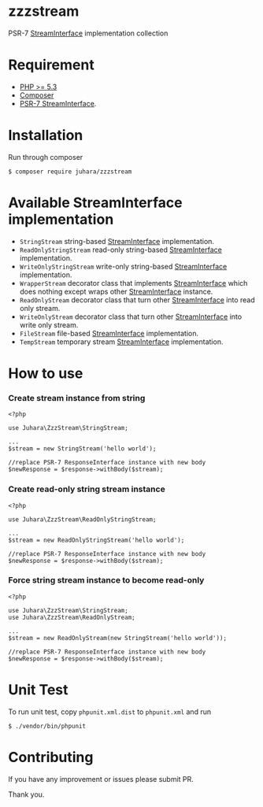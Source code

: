 # zzzstream
PSR-7 [StreamInterface][StreamInterface] implementation collection

# Requirement
- [PHP >= 5.3](https://php.net)
- [Composer](https://getcomposer.org)
- [PSR-7 StreamInterface][StreamInterface].

# Installation
Run through composer

    $ composer require juhara/zzzstream

# Available StreamInterface implementation

- `StringStream` string-based [StreamInterface][StreamInterface] implementation.
- `ReadOnlyStringStream` read-only string-based [StreamInterface][StreamInterface] implementation.
- `WriteOnlyStringStream` write-only string-based [StreamInterface][StreamInterface] implementation.
- `WrapperStream` decorator class that implements [StreamInterface][StreamInterface] which does nothing
except wraps other [StreamInterface][StreamInterface] instance.
- `ReadOnlyStream` decorator class that turn other [StreamInterface][StreamInterface] into read only stream.
- `WriteOnlyStream` decorator class that turn other [StreamInterface][StreamInterface] into write only stream.
- `FileStream` file-based [StreamInterface][StreamInterface] implementation.
- `TempStream` temporary stream [StreamInterface][StreamInterface] implementation.

# How to use

### Create stream instance from string

    <?php

    use Juhara\ZzzStream\StringStream;

    ...
    $stream = new StringStream('hello world');

    //replace PSR-7 ResponseInterface instance with new body
    $newResponse = $response->withBody($stream);

### Create read-only string stream instance

    <?php

    use Juhara\ZzzStream\ReadOnlyStringStream;

    ...
    $stream = new ReadOnlyStringStream('hello world');

    //replace PSR-7 ResponseInterface instance with new body
    $newResponse = $response->withBody($stream);

### Force string stream instance to become read-only

    <?php

    use Juhara\ZzzStream\StringStream;
    use Juhara\ZzzStream\ReadOnlyStream;

    ...
    $stream = new ReadOnlyStream(new StringStream('hello world'));

    //replace PSR-7 ResponseInterface instance with new body
    $newResponse = $response->withBody($stream);

# Unit Test

To run unit test, copy `phpunit.xml.dist` to `phpunit.xml` and run

    $ ./vendor/bin/phpunit

# Contributing

If you have any improvement or issues please submit PR.

Thank you.

[StreamInterface]:https://www.php-fig.org/psr/psr-7/#34-psrhttpmessagestreaminterface
